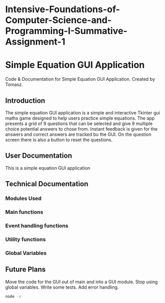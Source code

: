 # Intensive-Foundations-of-Computer-Science-and-Programming-I-Summative-Assignment-1

# Simple Equation GUI Application
Code & Documentation for Simple Equation GUI Application. Created by Tomasz.

## Introduction
The simple equation GUI application is a simple and interactive Tkinter gui maths game designed to help users practice simple equations.  The app presents a grid of 9 questions that can be selected and give 9 multiple choice potential answers to chose from.  Instant feedback is given for the answers and correct answers are tracked bu the GUI.  On the question screen there is also a button to reset the questions.

## User Documentation
This is a simple equation GUI application



## Technical Documentation


### Modules Used


### Main functions


### Event handling functions


### Utility functions


### Global Variables


## Future Plans
Move the code for the GUI out of main and into a GUI module.
Stop using global variables.
Write some tests.
Add error handling.



```sh
node -v
```